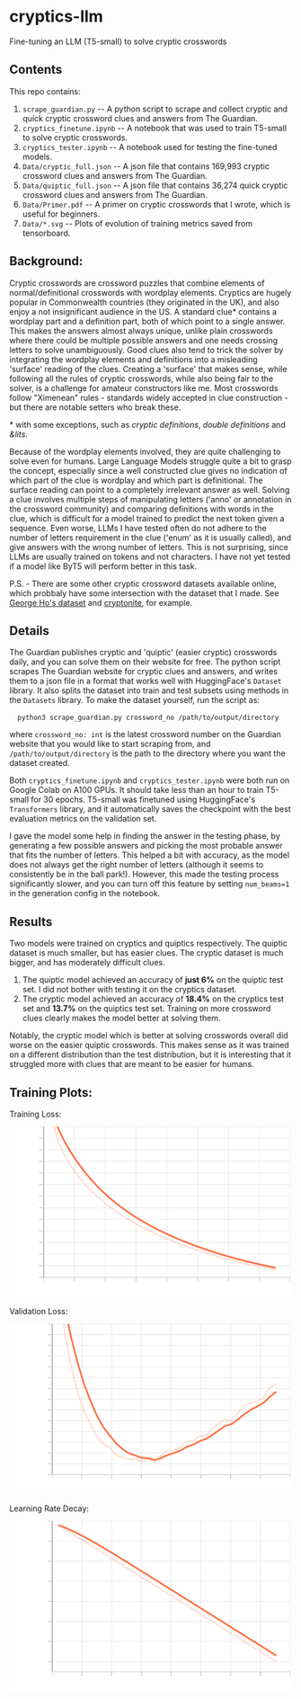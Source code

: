 # cryptics-llm
Fine-tuning an LLM (T5-small) to solve cryptic crosswords

## Contents

This repo contains:
1. `scrape_guardian.py`       -- A python script to scrape and collect cryptic and quick cryptic crossword clues and answers from The Guardian.
2. `cryptics_finetune.ipynb`  -- A notebook that was used to train T5-small to solve cryptic crosswords.
3. `cryptics_tester.ipynb`    -- A notebook used for testing the fine-tuned models.
4. `Data/cryptic_full.json`   -- A json file that contains 169,993 cryptic crossword clues and answers from The Guardian.
5. `Data/quiptic_full.json`   -- A json file that contains 36,274 quick cryptic crossword clues and answers from The Guardian.
6. `Data/Primer.pdf`          -- A primer on cryptic crosswords that I wrote, which is useful for beginners.
7. `Data/*.svg`               -- Plots of evolution of training metrics saved from tensorboard. 
   
## Background:

Cryptic crosswords are crossword puzzles that combine elements of normal/definitional crosswords with wordplay elements. Cryptics are hugely popular in Commonwealth countries (they originated in the UK), and also enjoy a not insignificant audience in the US. A standard clue* contains a wordplay part and a definition part, both of which point to a single answer. This makes the answers almost always unique, unlike plain crosswords where there could be multiple possible answers and one needs crossing letters to solve unambiguously. Good clues also tend to trick the solver by integrating the wordplay elements and definitions into a misleading 'surface' reading of the clues. Creating a 'surface' that makes sense, while following all the rules of cryptic crosswords, while also being fair to the solver, is a challenge for amateur constructors like me. Most crosswords follow "Ximenean" rules - standards widely accepted in clue construction - but there are notable setters who break these.

\* with some exceptions, such as _cryptic definitions_, _double definitions_ and _&lits_.

Because of the wordplay elements involved, they are quite challenging to solve even for humans. Large Language Models struggle quite a bit to grasp the concept, especially since a well constructed clue gives no indication of which part of the clue is wordplay and which part is definitional. The surface reading can point to a completely irrelevant answer as well. Solving a clue involves multiple steps of manipulating letters ('anno' or annotation in the crossword community) and comparing definitions with words in the clue, which is difficult for a model trained to predict the next token given a sequence. Even worse, LLMs I have tested often do not adhere to the number of letters requirement in the clue ('enum' as it is usually called), and give answers with the wrong number of letters. This is not surprising, since LLMs are usually trained on tokens and not characters. I have not yet tested if a model like ByT5 will perform better in this task.

P.S. - There are some other cryptic crossword datasets available online, which probbaly have some intersection with the dataset that I made. See [George Ho's dataset](https://cryptics.georgeho.org/) and [cryptonite](https://huggingface.co/datasets/cryptonite), for example.
  
## Details

The Guardian publishes cryptic and 'quiptic' (easier cryptic) crosswords daily, and you can solve them on their website for free. The python script scrapes The Guardian website for cryptic clues and answers, and writes them to a json file in a format that works well with HuggingFace's `Dataset` library. It also splits the dataset into train and test subsets using methods in the `Datasets` library. To make the dataset yourself, run the script as: 

      python3 scrape_guardian.py crossword_no /path/to/output/directory

where `crossword_no: int` is the latest crossword number on the Guardian website that you would like to start scraping from, and `/path/to/output/directory` is the path to the directory where you want the dataset created.

Both `cryptics_finetune.ipynb` and `cryptics_tester.ipynb` were both run on Google Colab on A100 GPUs. It should take less than an hour to train T5-small for 30 epochs. T5-small was finetuned using HuggingFace's `Transformers` library, and it automatically saves the checkpoint with the best evaluation metrics on the validation set.

I gave the model some help in finding the answer in the testing phase, by generating a few possible answers and picking the most probable answer that fits the number of letters. This helped a bit with accuracy, as the model does not always get the right number of letters (although it seems to consistently be in the ball park!). However, this made the testing process significantly slower, and you can turn off this feature by setting `num_beams=1` in the generation config in the notebook.

## Results

Two models were trained on cryptics and quiptics respectively. The quiptic dataset is much smaller, but has easier clues. The cryptic dataset is much bigger, and has moderately difficult clues.
1. The quiptic model achieved an accuracy of __just 6%__ on the quiptic test set. I did not bother with testing it on the cryptics dataset.
2. The cryptic model achieved an accuracy of __18.4%__ on the cryptics test set and __13.7%__ on the quiptics test set. Training on more crossword clues clearly makes the model better at solving them.

Notably, the cryptic model which is better at solving crosswords overall did worse on the easier quiptic crosswords. This makes sense as it was trained on a different distribution than the test distribution, but it is interesting that it struggled more with clues that are meant to be easier for humans.

## Training Plots:

Training Loss:

<img src="https://github.com/G-Kurup/cryptics-llm/blob/main/Data/train_loss.svg" alt="Train loss" width="500"/>

Validation Loss:

<img src="https://github.com/G-Kurup/cryptics-llm/blob/main/Data/eval_loss.svg" alt="Validation loss" width="500"/>

Learning Rate Decay:

<img src="https://github.com/G-Kurup/cryptics-llm/blob/main/Data/train_learning_rate.svg" alt="Learning rate" width="500"/>

